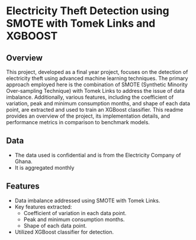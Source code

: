 # Electricity Theft Detection using SMOTE with Tomek Links and XGBOOST


## Overview

This project, developed as a final year project, focuses on the detection of electricity theft using advanced machine learning techniques. The primary approach employed here is the combination of SMOTE (Synthetic Minority Over-sampling Technique) with Tomek Links to address the issue of data imbalance. Additionally, various features, including the coefficient of variation, peak and minimum consumption months, and shape of each data point, are extracted and used to train an XGBoost classifier. This readme provides an overview of the project, its implementation details, and performance metrics in comparison to benchmark models.


## Data
- The data used is confidential and is from the Electricity Company of Ghana.
- It is aggregated monthly

## Features

- Data imbalance addressed using SMOTE with Tomek Links.
- Key features extracted:
  - Coefficient of variation in each data point.
  - Peak and minimum consumption months.
  - Shape of each data point.
- Utilized XGBoost classifier for detection.

